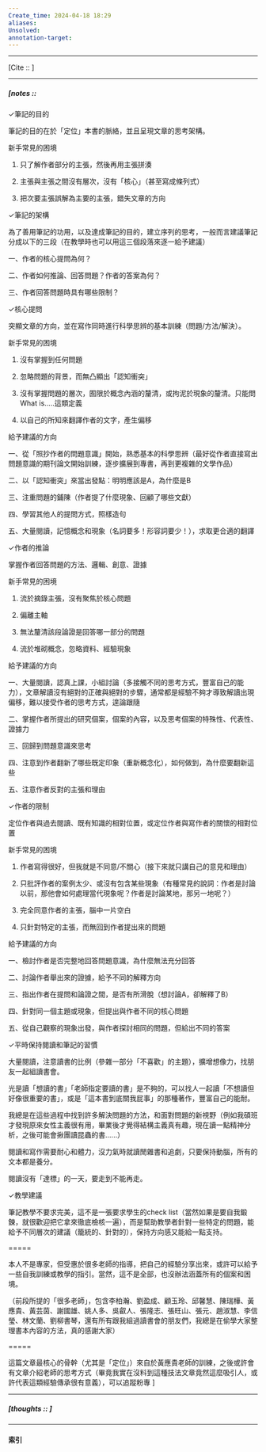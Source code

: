 ```yaml
---
Create_time: 2024-04-18 18:29
aliases: 
Unsolved: 
annotation-target:
---
```


---
[Cite ::  ]

---
##### [notes :: 

✓筆記的目的

筆記的目的在於「定位」本書的脈絡，並且呈現文章的思考架構。

新手常見的困境

1. 只了解作者部分的主張，然後再用主張拼湊

2. 主張與主張之間沒有層次，沒有「核心」（甚至寫成條列式）

3. 把次要主張誤解為主要的主張，錯失文章的方向

✓筆記的架構

為了善用筆記的功用，以及達成筆記的目的，建立序列的思考，一般而言建議筆記分成以下的三段（在教學時也可以用這三個段落來逐一給予建議）

一、作者的核心提問為何？

二、作者如何推論、回答問題？作者的答案為何？

三、作者回答問題時具有哪些限制？

✓核心提問

突顯文章的方向，並在寫作同時進行科學思辨的基本訓練（問題/方法/解決）。

新手常見的困境

1. 沒有掌握到任何問題

2. 忽略問題的背景，而無凸顯出「認知衝突」

3. 沒有掌握問題的層次，囿限於概念內涵的釐清，或拘泥於現象的釐清。只能問What is.....這類定義

4. 以自己的所知來翻譯作者的文字，產生偏移

給予建議的方向

一、從「照抄作者的問題意識」開始，熟悉基本的科學思辨（最好從作者直接寫出問題意識的期刊論文開始訓練，逐步擴展到專書，再到更複雜的文學作品）

二、以「認知衝突」來當出發點：明明應該是A，為什麼是B

三、注重問題的鋪陳（作者提了什麼現象、回顧了哪些文獻）

四、學習其他人的提問方式，照樣造句

五、大量閱讀，記憶概念和現象（名詞要多！形容詞要少！），求取更合適的翻譯

✓作者的推論

掌握作者回答問題的方法、邏輯、創意、證據

新手常見的困境

1. 流於摘錄主張，沒有聚焦於核心問題

2. 偏離主軸

3. 無法釐清該段論證是回答哪一部分的問題

4. 流於堆砌概念，忽略資料、經驗現象

給予建議的方向

一、大量閱讀，認真上課，小組討論（多接觸不同的思考方式，豐富自己的能力），文章解讀沒有絕對的正確與絕對的步驟，通常都是經驗不夠才導致解讀出現偏移，難以接受作者的思考方式，遑論跟隨

二、掌握作者所提出的研究個案，個案的內容，以及思考個案的特殊性、代表性、證據力

三、回歸到問題意識來思考

四、注意到作者翻新了哪些既定印象（重新概念化），如何做到，為什麼要翻新這些

五、注意作者反對的主張和理由

✓作者的限制

定位作者與過去閱讀、既有知識的相對位置，或定位作者與寫作者的關懷的相對位置

新手常見的困境

1. 作者寫得很好，但我就是不同意/不關心（接下來就只講自己的意見和理由）

2. 只批評作者的案例太少、或沒有包含某些現象（有種常見的說詞：作者是討論以前，那他會如何處理當代現象呢？作者是討論某地，那另一地呢？）

3. 完全同意作者的主張，腦中一片空白

4. 只針對特定的主張，而無回到作者提出來的問題

給予建議的方向

一、檢討作者是否完整地回答問題意識，為什麼無法充分回答

二、討論作者舉出來的證據，給予不同的解釋方向

三、指出作者在提問和論證之間，是否有所滑脫（想討論A，卻解釋了B）

四、針對同一個主題或現象，但提出與作者不同的核心問題

五、從自己觀察的現象出發，與作者探討相同的問題，但給出不同的答案

✓平時保持閱讀和筆記的習慣

大量閱讀，注意讀書的比例（參雜一部分「不喜歡」的主題），擴增想像力，找朋友一起組讀書會。

光是讀「想讀的書」「老師指定要讀的書」是不夠的，可以找人一起讀「不想讀但好像很重要的書」，或是「這本書到底關我屁事」的那種著作，豐富自己的能耐。

我總是在這些過程中找到許多解決問題的方法，和面對問題的新視野（例如我碩班才發現原來女性主義很有用，畢業後才覺得結構主義真有趣，現在讀一點精神分析，之後可能會揪團讀昆蟲的書......）

閱讀和寫作需要耐心和體力，沒力氣時就讀閒雜書和追劇，只要保持動腦，所有的文本都是養分。

閱讀沒有「達標」的一天，要走到不能再走。

✓教學建議

筆記教學不要求完美，這不是一張要求學生的check list（當然如果是要自我鍛鍊，就很歡迎把它拿來徹底檢核一遍），而是幫助教學者針對一些特定的問題，能給予不同層次的建議（籠統的、針對的），保持方向感又能給一點支持。

=====

本人不是專家，但受惠於很多老師的指導，把自己的經驗分享出來，或許可以給予一些自我訓練或教學的指引。當然，這不是全部，也沒辦法涵蓋所有的個案和困境。

（前段所提的「很多老師」，包含李柏瀚、劉盈成、顧玉玲、邱馨慧、陳瑞樺、黃應貴、黃芸茵、謝國雄、姚人多、吳叡人、張隆志、張旺山、張元、趙淑慧、李信瑩、林文蘭、劉柳書琴，還有所有跟我組過讀書會的朋友們，我總是在偷學大家整理書本內容的方法，真的感謝大家）

=====

這篇文章最核心的骨幹（尤其是「定位」）來自於黃應貴老師的訓練，之後或許會有文章介紹老師的思考方式（畢竟我實在沒料到這種技法文章竟然這麼吸引人，或許代表這類經驗傳承很有意義），可以追蹤粉專 ]




---
##### [thoughts ::  ]


---
#### 索引
